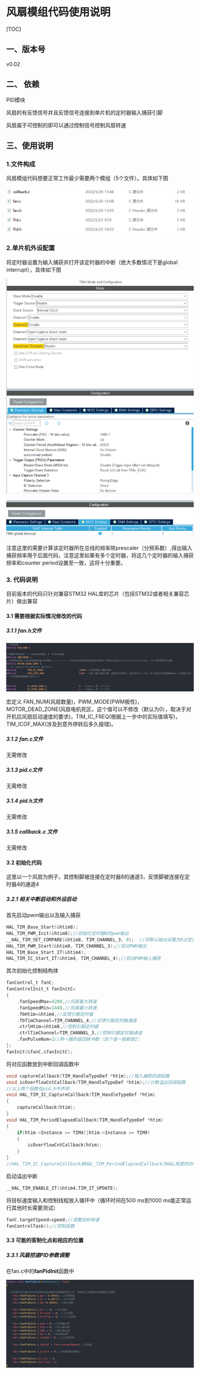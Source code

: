 # 风扇模组代码使用说明

[TOC]



## 一、版本号

v0.02

## 二、 依赖

PID模块

风扇的有反馈信号并且反馈信号连接到单片机的定时器输入捕获引脚

风扇属于可控制的即可以通过控制信号控制风扇转速

## 三、使用说明

### 1.文件构成

风扇模组代码想要正常工作最少需要两个模组（5个文件）。具体如下图

![](https://raw.githubusercontent.com/LIGHT1213/picture/master/20220526135811.png)

### 2.单片机外设配置

将定时器设置为输入捕获并打开该定时器的中断（绝大多数情况下是global interrupt），具体如下图

![image-20220526140040874](https://raw.githubusercontent.com/LIGHT1213/picture/master/image-20220526140040874.png)

![image-20220526140112541](https://raw.githubusercontent.com/LIGHT1213/picture/master/image-20220526140112541.png)

注意这里的需要计算该定时器所在总线的频率除prescaler（分频系数）,得出输入捕获频率用于后面代码，注意这里如果有多个定时器，将这几个定时器的输入捕获频率和counter period设置至一致，这将十分重要。

### 3. 代码说明

目前版本的代码只针对兼容STM32 HAL库的芯片（包括STM32或者相关兼容芯片）做出兼容

#### 3.1 需要根据实际情况修改的代码

##### 3.1.1 fan.h文件

![image-20220526140213418](https://raw.githubusercontent.com/LIGHT1213/picture/master/image-20220526140213418.png)

宏定义 FAN_NUM(风扇数量)，PWM_MODE(PWM极性)，MOTOR_DEAD_ZONE(风扇电机死区，这个值可以不修改（默认为0），取决于对开机后风扇启动速度的要求)，TIM_IC_FREQ(根据上一步中的实际值填写)，TIM_ICOF_MAX(涉及到意外停转后多久报错)。

##### 3.1.2 fan.c文件

无需修改

##### 3.1.3 pid.c文件

无需修改

##### 3.1.4 pid.h文件

无需修改

##### 3.1.5 callback.c 文件

无需修改

#### 3.2 初始化代码

这里以一个风扇为例子，其控制脚被连接在定时器8的通道3，反馈脚被连接在定时器4的通道4

##### 3.2.1 相关中断启动和外设启动

首先启动pwm输出以及输入捕获

```c
HAL_TIM_Base_Start(&htim8);
HAL_TIM_PWM_Init(&htim8);//初始化定时器8的pwm输出
__HAL_TIM_SET_COMPARE(&htim8, TIM_CHANNEL_3, 0);  //将默认输出设置为0占空比
HAL_TIM_PWM_Start(&htim8, TIM_CHANNEL_3);//启动PWM输出
HAL_TIM_Base_Start_IT(&htim4);
HAL_TIM_IC_Start_IT(&htim4, TIM_CHANNEL_4);//启动PWM输入捕获
```

其次初始化控制结构体

```c
fanControl_t fanC;    
fanControlInit_t fanInitC=
{
    .fanSpeedMax=4200,//风扇最大转速
    .fanSpeedMin=1440,//风扇最小转速
    .fbHtim=&htim4,//反馈引脚定时器
    .fbTimChannel=TIM_CHANNEL_4,//反馈引脚定时器通道
    .ctrlHtim=&htim8,//控制引脚定时器
    .ctrlTimChannel=TIM_CHANNEL_3,//控制引脚定时器通道
    .fanPulseNum=2//转一圈的返回脉冲数（这个值一般都是2）
};
fanInit(&fanC,&fanInitC);
```

将对应函数放到中断回调函数中

```c
void captureCallback(TIM_HandleTypeDef *htim);//输入捕获回调函数
void icOverflowCntCallback(TIM_HandleTypeDef *htim);//计数溢出回调函数
//以上两个函数在pid.h中声明
void HAL_TIM_IC_CaptureCallback(TIM_HandleTypeDef *htim)
{
    captureCallback(htim);
}
void HAL_TIM_PeriodElapsedCallback(TIM_HandleTypeDef *htim)
{
    if(htim->Instance == TIM4||htim->Instance == TIM9)
    {
        icOverflowCntCallback(htim);
    }
}
//HAL_TIM_IC_CaptureCallback和HAL_TIM_PeriodElapsedCallback为HAL库提供的中断回调函数
```

启动溢出中断

```c
__HAL_TIM_ENABLE_IT(&htim4,TIM_IT_UPDATE);
```

将目标速度输入和控制线程放入循环中（循环时间在500 ms到1000 ms能正常运行其他时长需要测试）

```c
fanC.targetSpeed=speed;//调整目标转速
fanControlTask();//控制函数
```

#### 3.3 可能的客制化点和相应的位置

##### 3.3.1 风扇控速PID参数调整

在fan.c中的**fanPidInit**函数中

![image-20220526140300063](https://raw.githubusercontent.com/LIGHT1213/picture/master/image-20220526140300063.png)



